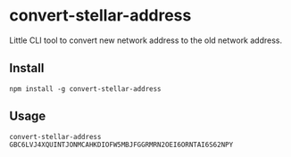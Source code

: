 # convert-stellar-address

Little CLI tool to convert new network address to the old network address.

## Install

```
npm install -g convert-stellar-address
```

## Usage

```
convert-stellar-address GBC6LVJ4XQUINTJONMCAHKDIOFW5MBJFGGRMRN2OEI6ORNTAI6S62NPY
```
